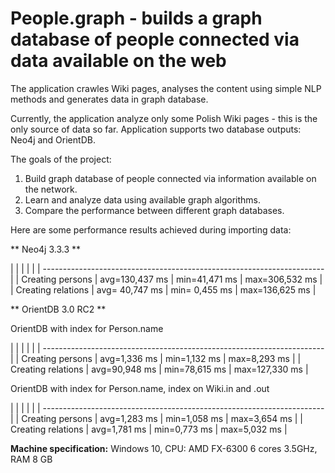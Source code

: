 People.graph - builds a graph database of people connected via data available on the web 
=====

The application crawles Wiki pages, analyses the content 
using simple NLP methods and generates data in graph database. 

Currently, the application analyze only some Polish Wiki pages - this is the only source of data so far. 
Application supports two database outputs: Neo4j and OrientDB. 

The goals of the project:
1. Build graph database of people connected via information available on the network.
2. Learn and analyze data using available graph algorithms.
3. Compare the performance between different graph databases. 

Here are some performance results achieved during importing data:

** Neo4j 3.3.3 **

|                    |                |               |                  |
| ---------------------------------------------------------------------- |
| Creating persons   | avg=130,437 ms | min=41,471 ms | max=306,532 ms   |
| Creating relations | avg= 40,747 ms | min= 0,455 ms | max=136,625 ms   |

** OrientDB 3.0 RC2 **

OrientDB with index for Person.name

|                    |                |               |                  |
| ---------------------------------------------------------------------- |
| Creating persons   | avg=1,336 ms  | min=1,132 ms  | max=8,293 ms    |
| Creating relations | avg=90,948 ms | min=78,615 ms | max=127,330 ms  | 

OrientDB with index for Person.name, index on Wiki.in and .out

|                    |                |               |                  |
| ---------------------------------------------------------------------- |
| Creating persons   | avg=1,283 ms | min=1,058 ms | max=3,654 ms      |
| Creating relations | avg=1,781 ms | min=0,773 ms | max=5,032 ms      |


**Machine specification:**
Windows 10, CPU: AMD FX-6300 6 cores 3.5GHz, RAM 8 GB


